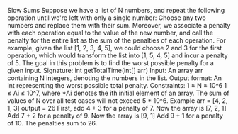 Slow Sums
Suppose we have a list of N numbers, and repeat the following operation until we're left with only a single number: Choose any two numbers and replace them with their sum. Moreover, we associate a penalty with each operation equal to the value of the new number, and call the penalty for the entire list as the sum of the penalties of each operation.
For example, given the list [1, 2, 3, 4, 5], we could choose 2 and 3 for the first operation, which would transform the list into [1, 5, 4, 5] and incur a penalty of 5. The goal in this problem is to find the worst possible penalty for a given input.
Signature:
int getTotalTime(int[] arr)
Input:
An array arr containing N integers, denoting the numbers in the list.
Output format:
An int representing the worst possible total penalty.
Constraints:
1 ≤ N ≤ 10^6
1 ≤ Ai ≤ 10^7, where *Ai denotes the ith initial element of an array.
The sum of values of N over all test cases will not exceed 5 * 10^6.
Example
arr = [4, 2, 1, 3]
output = 26
First, add 4 + 3 for a penalty of 7. Now the array is [7, 2, 1]
Add 7 + 2 for a penalty of 9. Now the array is [9, 1]
Add 9 + 1 for a penalty of 10. The penalties sum to 26.